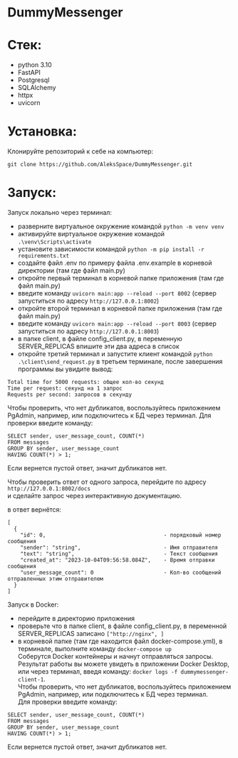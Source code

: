 # DummyMessenger

# Стек:
 - python 3.10
 - FastAPI
 - Postgresql
 - SQLAlchemy
 - httpx
 - uvicorn

# Установка:

Клонируйте репозиторий к себе на компьютер:  

```
git clone https://github.com/AleksSpace/DummyMessenger.git
```

# Запуск:
Запуск локально через терминал:
 - разверните виртуальное окружение командой ` python -m venv venv `
 - активируйте виртуальное окружение командой ` .\venv\Scripts\activate `
 - установите зависимости командой ` python -m pip install -r requirements.txt `
 - создайте файл .env по примеру файла .env.example в корневой директории (там где файл main.py)
 - откройте первый терминал в корневой папке приложения (там где файл main.py)
 - введите команду ``` uvicorn main:app --reload --port 8002 ``` (сервер запуститься по адресу ` http://127.0.0.1:8002 `)
 - откройте второй терминал в корневой папке приложения (там где файл main.py)
 - введите команду ``` uvicorn main:app --reload --port 8003 ``` (сервер запуститься по адресу ` http://127.0.0.1:8003 `)
 - в папке client, в файле config_client.py, в переменную SERVER_REPLICAS впишите эти два адреса в список
 - откройте третий терминал и запустите клиент командой ``` python .\client\send_request.py ```
в третьем терминале, после завершения программы вы увидите вывод:
```
Total time for 5000 requests: общее кол-во секунд
Time per request: секунд на 1 запрос           
Requests per second: запросов в секунду
```
Чтобы проверить, что нет дубликатов, воспользуйтесь приложением PgAdmin, например, или подключитесь к БД через терминал.
Для проверки введите команду:
```
SELECT sender, user_message_count, COUNT(*)
FROM messages
GROUP BY sender, user_message_count
HAVING COUNT(*) > 1;
```
Если вернется пустой ответ, значит дубликатов нет.

Чтобы проверить ответ от одного запроса, перейдите по адресу ` http://127.0.0.1:8002/docs `  
и сделайте запрос через интерактивную документацию.

в ответ вернётся:
```
[
  {
    "id": 0,                                     - порядковый номер сообщения
    "sender": "string",                          - Имя отправителя
    "text": "string",                            - Текст сообщения
    "created_at": "2023-10-04T09:56:58.084Z",    - Время отправки сообщения
    "user_message_count": 0                      - Кол-во сообщений отправленных этим отправителем
  }
]
```

Запуск в Docker:
- перейдите в директорию приложения
- проверьте что в папке client, в файле config_client.py, в переменной SERVER_REPLICAS записано ` ["http://nginx", ] `
- в корневой папке (там где находится файл docker-compose.yml), в терминале, выполните команду ``` docker-compose up ```  
Соберутся Docker контейнеры и начнут отправляться запросы.  
Результат работы вы можете увидеть в приложении Docker Desktop, или через терминал, введя команду:
``` docker logs -f dummymessenger-client-1 ```.  
Чтобы проверить, что нет дубликатов, воспользуйтесь приложением PgAdmin, например, или подключитесь к БД через терминал.  
Для проверки введите команду:
```
SELECT sender, user_message_count, COUNT(*)
FROM messages
GROUP BY sender, user_message_count
HAVING COUNT(*) > 1;
```
Если вернется пустой ответ, значит дубликатов нет.
